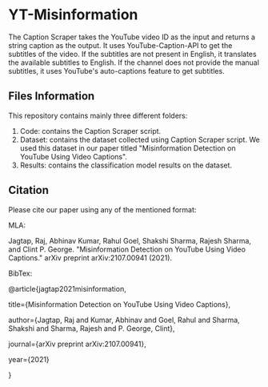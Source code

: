 # YT-Misinformation

The Caption Scraper takes the YouTube video ID as the input and returns a string caption as the output. It uses YouTube-Caption-API to get the subtitles of the video. If the subtitles are not present in English, it translates the available subtitles to English. If the channel does not provide the manual subtitles, it uses YouTube's auto-captions feature to get subtitles.


## Files Information
This repository contains mainly three different folders:

1. Code: contains the Caption Scraper script.
2. Dataset: contains the dataset collected using Caption Scraper script. We used this dataset in our paper titled "Misinformation Detection on YouTube Using Video Captions".
3. Results: contains the classification model results on the dataset.

## Citation
Please cite our paper using any of the mentioned format:

MLA:

Jagtap, Raj, Abhinav Kumar, Rahul Goel, Shakshi Sharma, Rajesh Sharma, and Clint P. George. "Misinformation Detection on YouTube Using Video Captions." arXiv preprint arXiv:2107.00941 (2021).

BibTex:

@article{jagtap2021misinformation,

  title={Misinformation Detection on YouTube Using Video Captions},
  
  author={Jagtap, Raj and Kumar, Abhinav and Goel, Rahul and Sharma, Shakshi and Sharma, Rajesh and P. George, Clint},
  
  journal={arXiv preprint arXiv:2107.00941},
  
  year={2021}
  
}
